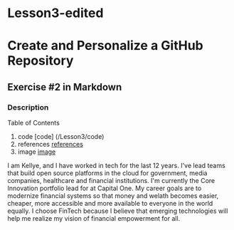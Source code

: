 # Lesson3-edited  

# Create and Personalize a GitHub Repository

## Exercise #2 in Markdown

### Description

Table of Contents
1. code [code] (/Lesson3/code)
2. references [references](/Lesson3/references)
3. image [image](/image/wonder-woman.jpg)

I am Kellye, and I have worked in tech for the last 12 years. I've lead teams that build open source platforms in the cloud for government, media companies, healthcare and financial institutions. I'm currently the Core Innovation portfolio lead for at Capital One. My career goals are to modernize financial systems so that money and welath becomes easier, cheaper, more accessible and more available to everyone in the world equally. I choose FinTech because I believe that emerging technologies will help me realize my vision of financial empowerment for all. 
